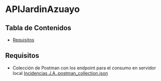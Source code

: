 # APIJardinAzuayo

## Tabla de Contenidos

- [Requisitos](#requisitos)


## Requisitos

- Colección de Postman con los endpoint para el consumo en servidor local
[Incidencias J.A..postman_collection.json](https://github.com/reinerio1090/APIJardinAzuayo/files/15448759/Incidencias.J.A.postman_collection.json)


